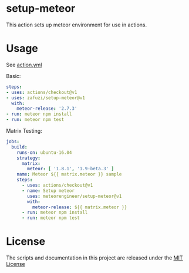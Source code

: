 # setup-meteor



This action sets up meteor environment for use in actions.

# Usage

See [action.yml](action.yml)

Basic:
```yaml
steps:
- uses: actions/checkout@v1
- uses: zafuzi/setup-meteor@v1
  with:
    meteor-release: '2.7.3'
- run: meteor npm install
- run: meteor npm test
```

Matrix Testing:
```yaml
jobs:
  build:
    runs-on: ubuntu-16.04
    strategy:
      matrix:
        meteor: [ '1.8.1', '1.9-beta.3' ]
    name: Meteor ${{ matrix.meteor }} sample
    steps:
      - uses: actions/checkout@v1
      - name: Setup meteor
        uses: meteorengineer/setup-meteor@v1
        with:
          meteor-release: ${{ matrix.meteor }}
      - run: meteor npm install
      - run: meteor npm test
```

# License

The scripts and documentation in this project are released under the [MIT License](LICENSE)